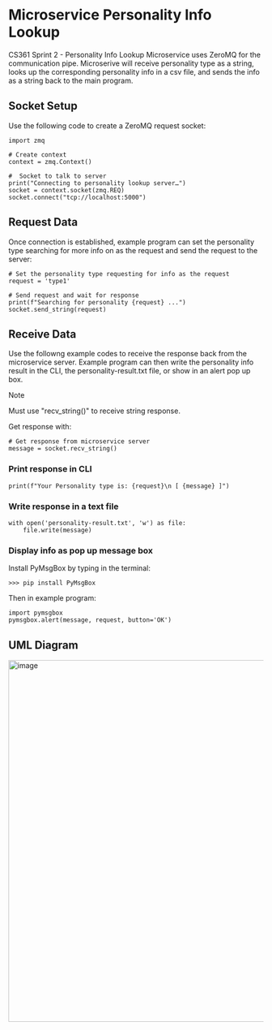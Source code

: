 # Microservice Personality Info Lookup

CS361 Sprint 2 - Personality Info Lookup Microservice uses ZeroMQ for the communication pipe. Microserive will receive personality type as a string, looks up the corresponding personality info in a csv file, and sends the info as a string back to the main program.

## Socket Setup

Use the following code to create a ZeroMQ request socket:

```
import zmq

# Create context
context = zmq.Context()

#  Socket to talk to server
print("Connecting to personality lookup server…")
socket = context.socket(zmq.REQ)
socket.connect("tcp://localhost:5000")
```

## Request Data

Once connection is established, example program can set the personality type searching for more info on as the request and send the request to the server:

```
# Set the personality type requesting for info as the request
request = 'type1'

# Send request and wait for response
print(f"Searching for personality {request} ...")
socket.send_string(request)
```

## Receive Data

Use the followng example codes to receive the response back from the microservice server. Example program can then write the personality info result in the CLI, the personality-result.txt file, or show in an alert pop up box.
> [!Note]
> Must use "recv_string()" to receive string response.

Get response with:
```
# Get response from microservice server
message = socket.recv_string()
```
### Print response in CLI
```
print(f"Your Personality type is: {request}\n [ {message} ]")
```

###  Write response in a text file
```
with open('personality-result.txt', 'w') as file:
    file.write(message)
```
### Display info as pop up message box

Install PyMsgBox by typing in the terminal:
```
>>> pip install PyMsgBox
```
Then in example program:
```
import pymsgbox
pymsgbox.alert(message, request, button='OK')
```


## UML Diagram

<img width="713" alt="image" src="https://github.com/kellyayong/Microservice-Info-lookup/assets/73264187/f118e725-a97f-4df7-bf2f-4ab4deef5176">
